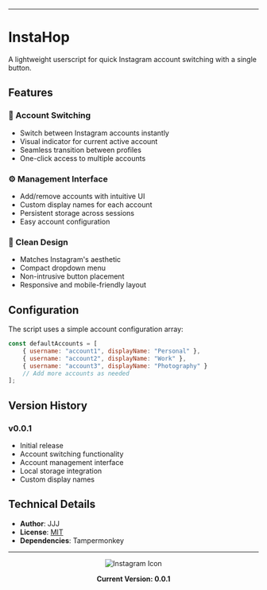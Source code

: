 
---
# InstaHop

A lightweight userscript for quick Instagram account switching with a single button.

## Features

### 🔄 Account Switching
- Switch between Instagram accounts instantly
- Visual indicator for current active account
- Seamless transition between profiles
- One-click access to multiple accounts

### ⚙️ Management Interface
- Add/remove accounts with intuitive UI
- Custom display names for each account
- Persistent storage across sessions
- Easy account configuration

### 🎨 Clean Design
- Matches Instagram's aesthetic
- Compact dropdown menu
- Non-intrusive button placement
- Responsive and mobile-friendly layout

## Configuration

The script uses a simple account configuration array:
```javascript
const defaultAccounts = [
    { username: "account1", displayName: "Personal" },
    { username: "account2", displayName: "Work" },
    { username: "account3", displayName: "Photography" }
    // Add more accounts as needed
];
```

## Version History

### v0.0.1
- Initial release
- Account switching functionality
- Account management interface
- Local storage integration
- Custom display names

## Technical Details
- **Author**: JJJ
- **License**: [MIT](https://choosealicense.com/licenses/mit/)
- **Dependencies**: Tampermonkey

---

<div align="center">
<img src="https://www.google.com/s2/favicons?sz=64&domain=instagram.com" alt="Instagram Icon">

**Current Version: 0.0.1**
</div>